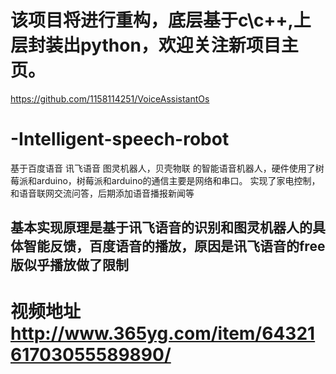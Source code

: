 # 该项目将进行重构，底层基于c\c++,上层封装出python，欢迎关注新项目主页。

https://github.com/1158114251/VoiceAssistantOs














# -Intelligent-speech-robot
基于百度语音 讯飞语音 图灵机器人，贝壳物联 的智能语音机器人，硬件使用了树莓派和arduino，树莓派和arduino的通信主要是网络和串口。
实现了家电控制，和语音联网交流问答，后期添加语音播报新闻等

## 基本实现原理是基于讯飞语音的识别和图灵机器人的具体智能反馈，百度语音的播放，原因是讯飞语音的free版似乎播放做了限制


# 视频地址 http://www.365yg.com/item/6432161703055589890/


